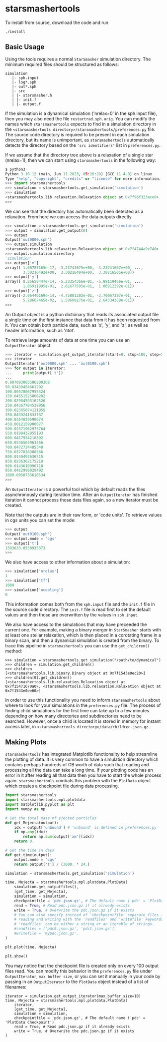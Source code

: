 # starsmashertools

To install from source, download the code and run
```
./install
```

## Basic Usage

Using the tools requires a normal `StarSmasher` simulation directory. The minimum required files should be structured as follows:
```
simulation
   |- sph.input
   |- log*.sph
   |- out*.sph
   |- src
   | |- starsmasher.h
   | |- init.f
   | |- output.f
```
If the simulation is a dynamical simulation ('nrelax=0' in the sph.input file), then you may also need the file `restartrad.sph.orig`. You can modify the names which `starsmashertools` expects to find in a simulation directory in the `<starsmashertools directory>/starsmashertools/preferences.py` file. The source code directory is required to be present in each simulation directory, but its name is unimportant, as `starsmashertools` automatically detects the directory based on the `'src identifiers'` list in `preferences.py`.

If we assume that the directory tree above is a relaxation of a single star (nrelax=1), then we can start using `starsmashertools` in the following way:
```python
$ python3
Python 3.10.12 (main, Jun 11 2023, 05:26:28) [GCC 11.4.0] on linux
Type "help", "copyright", "credits" or "license" for more information.
>>> import starsmashertools
>>> simulation = starsmashertools.get_simulation('simulation')
>>> simulation
<starsmashertools.lib.relaxation.Relaxation object at 0x7f96f323ace0>
>>> 
```
We can see that the directory has automatically been detected as a relaxation. From here we can access the data outputs directly
```python
>>> simulation = starsmashertools.get_simulation('simulation')
>>> output = simulation.get_output(0)
>>> output
Output('out0000.sph')
>>> output.simulation
<starsmashertools.lib.relaxation.Relaxation object at 0x7f4744a9e740>
>>> output.simulation.directory
'simulation'
>>> output['x']
array([ 1.00787165e-17, -3.23741675e+00, -3.23741667e+00, ...,
        3.30216492e+00,  3.30216494e+00,  3.30216505e+00])
>>> output['y']
array([ 8.25650447e-14, -5.23354366e-01, -5.98119466e-01, ...,
        1.86911995e-01,  2.61677505e-01,  1.86912292e-01])
>>> output['z']
array([-2.06446169e-14, -4.75801302e-01, -3.70067297e-01, ...,
        5.28667465e-02,  1.58600276e-01,  2.64334388e-01])
>>> 
```
An Output object is a python dictionary that reads its associated output file a single time on the first instance that data from it has been requested from it. You can obtain both particle data, such as 'x', 'y', and 'z', as well as header information, such as 'ntot'.

To retrieve large amounts of data at one time you can use an `OutputIterator` object:
```python
>>> iterator = simulation.get_output_iterator(start=0, stop=100, step=5)
>>> iterator
OutputIterator('out0000.sph' ... 'out0100.sph')
>>> for output in iterator:
...     print(output['t'])
...
0.007093005586200368
50.03439454661202
100.00578067955324
150.04551525866282
200.02984593162526
250.04367704538956
300.02365874121955
350.0439241833787
400.0364839590074
450.0012159900077
500.02571962973764
550.0198432855193
600.0417924218892
650.0236563963566
700.0472724485348
750.0377836388566
800.0140492636515
850.0236362175219
900.0143610996718
950.0412990029492
1000.0050735618534
>>> 
```
An `OutputIterator` is a powerful tool which by default reads the files asynchronously during iteration time. After an `OutputIterator` has finished iteration it cannot process those data files again, so a new iterator must be created.

Note that the outputs are in their raw form, or 'code units'. To retrieve values in cgs units you can set the mode:
```python
>>> output
Output('out0100.sph')
>>> output.mode = 'cgs'
>>> output['t']
1593633.8530935373
>>>
```

We also have access to other information about a simulation:
```python
>>> simulation['nrelax']
1
>>> simulation['tf']
1000
>>> simulation['ncooling']
0
```
This information comes both from the `sph.input` file and the `init.f` file in the source code directory. The `init.f` file is read first to set the default values and then those are overwritten by the values in `sph.input`.

We also have access to the simulations that may have preceeded the current one. For example, making a binary merger in `StarSmasher` starts with at least one stellar relaxation, which is then placed in a corotating frame in a binary scan, and then a dynamical simulation is created from the binary. To trace this pipeline in `starsmashertools` you can use the `get_children()` method:
```
>>> simulation = starsmashertools.get_simulation("/path/to/dynamical")
>>> children = simulation.get_children()
>>> children
[<starsmashertools.lib.binary.Binary object at 0x7f1543e0ec20>]
>>> children[0].get_children()
[<starsmashertools.lib.relaxation.Relaxation object at 0x7f15471670a0>, <starsmashertools.lib.relaxation.Relaxation object at 0x7f1543e0ee60>]
```
In order to use this functionality you need to inform `starsmashertools` about where to look for your simulations in the `preferences.py` file. The process of finding child simulations for the first time can take up to a few minutes depending on how many directories and subdirectories need to be searched. However, once a child is located it is stored in memory for instant access later, in `<starsmashertools directory>/data/children.json.gz`.


## Making Plots

`starsmashertools` has integrated Matplotlib functionality to help streamline the plotting of data. It is very common to have a simulation directory which contains perhaps hundreds of GB worth of data such that reading and processing all the data can take a long time. If your plotting code has an error in it after reading all that data then you have to start the whole process again. `starsmashertools` combats this problem with the `PlotData` object which creates a checkpoint file during data processing.
```python
import starsmashertools
import starsmashertools.mpl.plotdata
import matplotlib.pyplot as plt
import numpy as np

# Get the total mass of ejected particles
def get_Mejecta(output):
    idx = output['unbound'] # 'unbound' is defined in preferences.py
    if np.any(idx):
        return np.sum(output['am'][idx])
    return 0.

# Get the time in days
def get_time(output):
    output.mode = 'cgs'
    return output['t'] / (3600. * 24.)

simulation = starsmashertools.get_simulation('simulation')

time, Mejecta = starsmashertools.mpl.plotdata.PlotData(
    simulation.get_outputfiles(),
    [get_time, get_Mejecta],
    simulation = simulation,
    checkpointfile = 'pdc.json.gz', # The default name ('pdc' = 'PlotData Checkpoint')
    read = True, # Read pdc.json.gz if it already exists
    write = True, # Overwrite the pdc.json.gz if it exists
    # You can also specify instead of 'checkpointfile' separate files for
    # reading and writing with the 'readfiles' and 'writefile' keywords.
    # 'readfiles' can be either a string or an iterable of strings.
    #readfiles = ['pdc0.json.gz', 'pdc1.json.gz'],
    #writefile = 'mypdc.json.gz',
)

plt.plot(time, Mejecta)

plt.show()
```
You may notice that the checkpoint file is created only on every 100 output files read. You can modify this behavior in the `preferences.py` file under `OutputIterator`, `max buffer size`, or you can set it manually in your code by passing in an `OutputIterator` to the `PlotData` object instead of a list of filenames:
```
iterator = simulation.get_output_iterator(max_buffer_size=10)
time, Mejecta = starsmashertools.mpl.plotdata.PlotData(
    iterator,
    [get_time, get_Mejecta],
    simulation = simulation,
    checkpointfile = 'pdc.json.gz', # The default name ('pdc' = 'PlotData Checkpoint')
    read = True, # Read pdc.json.gz if it already exists
    write = True, # Overwrite the pdc.json.gz if it exists
)
```